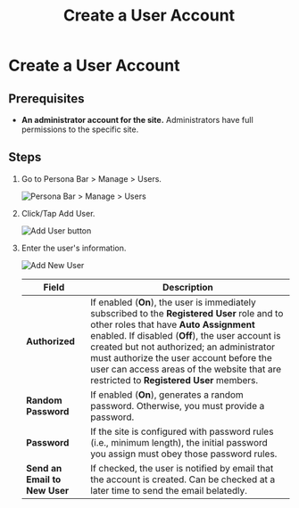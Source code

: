 ﻿---
uid: create-user-account
locale: en
title: Create a User Account
dnneditions: DNN Platform,Evoq Content,Evoq Engage
dnnversion: 09.02.00
related-topics: authorize-user,assign-user-to-multiple-roles,remove-user-from-multiple-roles,edit-user,manage-user-password,delete-user,delete-all-unauthorized-users,restore-deleted-user-account,purge-user-account,create-host-account,authorize-host,promote-user-to-host,demote-from-host,manage-host-password,delete-host,delete-all-unauthorized-hosts,restore-deleted-host-account,purge-host-account
---

# Create a User Account

## Prerequisites

*   **An administrator account for the site.** Administrators have full permissions to the specific site.

## Steps

1.  Go to Persona Bar \> Manage \> Users.
    
    ![Persona Bar > Manage > Users](/images/scr-pbar-host-Manage-E91.png)
    
2.  Click/Tap Add User.
    
      
    
    ![Add User button](/images/scr-UserList-AddUser-E90.png)
    
      
    
3.  Enter the user's information.
    
      
    
    ![Add New User](/images/scr-AddNewUserInfo-E90.png)
    
      
    
    |Field|Description|
    |---|---|
    |<strong>Authorized</strong>|If enabled (<strong>On</strong>), the user is immediately subscribed to the <strong>Registered User</strong> role and to other roles that have <strong>Auto Assignment</strong> enabled. If disabled (<strong>Off</strong>), the user account is created but not authorized; an administrator must authorize the user account before the user can access areas of the website that are restricted to <strong>Registered User</strong> members.|
    |<strong>Random Password</strong>| If enabled (<strong>On</strong>), generates a random password. Otherwise, you must provide a password.|
    |<strong>Password</strong>|If the site is configured with password rules (i.e., minimum length), the initial password you assign must obey those password rules.|
    |<strong>Send an Email to New User</strong>|If checked, the user is notified by email that the account is created. Can be checked at a later time to send the email belatedly.|
